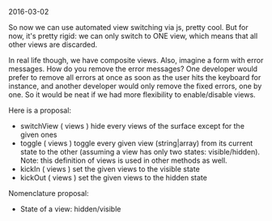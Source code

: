 2016-03-02


So now we can use automated view switching via js, pretty cool.
But for now, it's pretty rigid: we can only switch to ONE view, which means that all other views are discarded.

In real life though, we have composite views.
Also, imagine a form with error messages.
How do you remove the error messages?
One developer would prefer to remove all errors at once as soon as the user hits the keyboard for instance,
and another developer would only remove the fixed errors, one by one.
So it would be neat if we had more flexibility to enable/disable views.



Here is a proposal:


- switchView ( views )
            hide every views of the surface except for the given ones
- toggle ( views )
            toggle every given view (string|array) from its current state to the other (assuming a view has only 
            two states: visible/hidden).
            Note: this definition of views is used in other methods as well.
- kickIn ( views )
            set the given views to the visible state                
- kickOut ( views )
            set the given views to the hidden state
                            
                            
                            
Nomenclature proposal:
                            
- State of a view: hidden/visible
